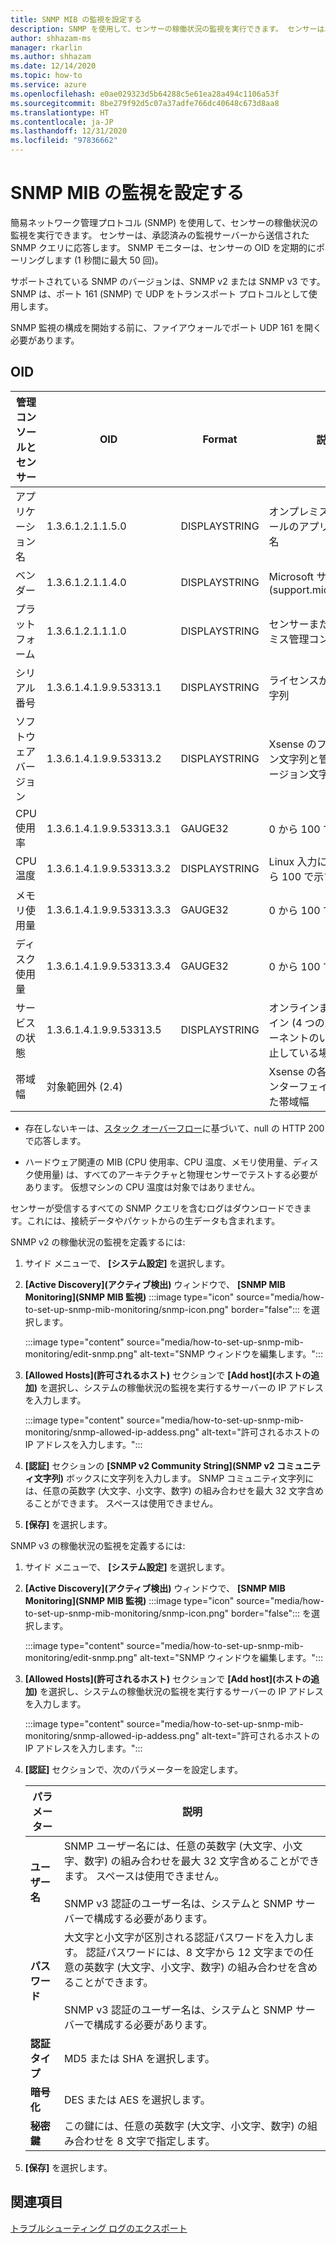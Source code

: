 ```yaml
---
title: SNMP MIB の監視を設定する
description: SNMP を使用して、センサーの稼働状況の監視を実行できます。 センサーは、承認済みの監視サーバーから送信された SNMP クエリに応答します。
author: shhazam-ms
manager: rkarlin
ms.author: shhazam
ms.date: 12/14/2020
ms.topic: how-to
ms.service: azure
ms.openlocfilehash: e0ae029323d5b64288c5e61ea28a494c1106a53f
ms.sourcegitcommit: 8be279f92d5c07a37adfe766dc40648c673d8aa8
ms.translationtype: HT
ms.contentlocale: ja-JP
ms.lasthandoff: 12/31/2020
ms.locfileid: "97836662"
---
```

# <a name="set-up-snmp-mib-monitoring"></a>SNMP MIB の監視を設定する

簡易ネットワーク管理プロトコル (SNMP) を使用して、センサーの稼働状況の監視を実行できます。 センサーは、承認済みの監視サーバーから送信された SNMP クエリに応答します。 SNMP モニターは、センサーの OID を定期的にポーリングします (1 秒間に最大 50 回)。

サポートされている SNMP のバージョンは、SNMP v2 または SNMP v3 です。 SNMP は、ポート 161 (SNMP) で UDP をトランスポート プロトコルとして使用します。

SNMP 監視の構成を開始する前に、ファイアウォールでポート UDP 161 を開く必要があります。

## <a name="oids"></a>OID

| 管理コンソールとセンサー | OID | Format | 説明 |
|--|--|--|--|
| アプリケーション名 | 1.3.6.1.2.1.1.5.0 | DISPLAYSTRING | オンプレミス管理コンソールのアプリケーション名 |
| ベンダー | 1.3.6.1.2.1.1.4.0 | DISPLAYSTRING | Microsoft サポート (support.microsoft.com) |
| プラットフォーム | 1.3.6.1.2.1.1.1.0 | DISPLAYSTRING | センサーまたはオンプレミス管理コンソール |
| シリアル番号 | 1.3.6.1.4.1.9.9.53313.1 | DISPLAYSTRING | ライセンスが使用する文字列 |
| ソフトウェア バージョン | 1.3.6.1.4.1.9.9.53313.2 | DISPLAYSTRING | Xsense のフルバージョン文字列と管理のフルバージョン文字列 |
| CPU 使用率 | 1.3.6.1.4.1.9.9.53313.3.1 | GAUGE32 | 0 から 100 で表示 |
| CPU 温度 | 1.3.6.1.4.1.9.9.53313.3.2 | DISPLAYSTRING | Linux 入力に基づき 0 から 100 で示す摂氏 |
| メモリ使用量 | 1.3.6.1.4.1.9.9.53313.3.3 | GAUGE32 | 0 から 100 で表示 |
| ディスク使用量 | 1.3.6.1.4.1.9.9.53313.3.4 | GAUGE32 | 0 から 100 で表示 |
| サービスの状態 | 1.3.6.1.4.1.9.9.53313.5 | DISPLAYSTRING | オンラインまたはオフライン (4 つの重要コンポーネントのいずれかが停止している場合) |
| 帯域幅 | 対象範囲外 (2.4) |  | Xsense の各モニター インターフェイスで受信した帯域幅 |

   - 存在しないキーは、[スタック オーバーフロー](https://stackoverflow.com/questions/51419026/querying-for-non-existing-record-returns-null-with-http-200)に基づいて、null の HTTP 200 で応答します。
    
   - ハードウェア関連の MIB (CPU 使用率、CPU 温度、メモリ使用量、ディスク使用量) は、すべてのアーキテクチャと物理センサーでテストする必要があります。 仮想マシンの CPU 温度は対象ではありません。

センサーが受信するすべての SNMP クエリを含むログはダウンロードできます。これには、接続データやパケットからの生データも含まれます。

SNMP v2 の稼働状況の監視を定義するには:

1. サイド メニューで、 **[システム設定]** を選択します。

2. **[Active Discovery]\(アクティブ検出\)** ウィンドウで、 **[SNMP MIB Monitoring]\(SNMP MIB 監視\)** :::image type="icon" source="media/how-to-set-up-snmp-mib-monitoring/snmp-icon.png" border="false"::: を選択します。

    :::image type="content" source="media/how-to-set-up-snmp-mib-monitoring/edit-snmp.png" alt-text="SNMP ウィンドウを編集します。":::

3. **[Allowed Hosts]\(許可されるホスト\)** セクションで **[Add host]\(ホストの追加\)** を選択し、システムの稼働状況の監視を実行するサーバーの IP アドレスを入力します。

    :::image type="content" source="media/how-to-set-up-snmp-mib-monitoring/snmp-allowed-ip-addess.png" alt-text="許可されるホストの IP アドレスを入力します。":::

4. **[認証]** セクションの **[SNMP v2 Community String]\(SNMP v2 コミュニティ文字列\)** ボックスに文字列を入力します。 SNMP コミュニティ文字列には、任意の英数字 (大文字、小文字、数字) の組み合わせを最大 32 文字含めることができます。 スペースは使用できません。

5. **[保存]** を選択します。

SNMP v3 の稼働状況の監視を定義するには:

1. サイド メニューで、 **[システム設定]** を選択します。

2. **[Active Discovery]\(アクティブ検出\)** ウィンドウで、 **[SNMP MIB Monitoring]\(SNMP MIB 監視\)** :::image type="icon" source="media/how-to-set-up-snmp-mib-monitoring/snmp-icon.png" border="false"::: を選択します。

    :::image type="content" source="media/how-to-set-up-snmp-mib-monitoring/edit-snmp.png" alt-text="SNMP ウィンドウを編集します。":::

3. **[Allowed Hosts]\(許可されるホスト\)** セクションで **[Add host]\(ホストの追加\)** を選択し、システムの稼働状況の監視を実行するサーバーの IP アドレスを入力します。

    :::image type="content" source="media/how-to-set-up-snmp-mib-monitoring/snmp-allowed-ip-addess.png" alt-text="許可されるホストの IP アドレスを入力します。":::

4. **[認証]** セクションで、次のパラメーターを設定します。

    | パラメーター | 説明 |
    |--|--|
    | **ユーザー名** | SNMP ユーザー名には、任意の英数字 (大文字、小文字、数字) の組み合わせを最大 32 文字含めることができます。 スペースは使用できません。 <br /> <br />SNMP v3 認証のユーザー名は、システムと SNMP サーバーで構成する必要があります。 |
    | **パスワード** | 大文字と小文字が区別される認証パスワードを入力します。 認証パスワードには、8 文字から 12 文字までの任意の英数字 (大文字、小文字、数字) の組み合わせを含めることができます。 <br /> <br/>SNMP v3 認証のユーザー名は、システムと SNMP サーバーで構成する必要があります。 |
    | **認証タイプ** | MD5 または SHA を選択します。 |
    | **暗号化** | DES または AES を選択します。 |
    | **秘密鍵** | この鍵には、任意の英数字 (大文字、小文字、数字) の組み合わせを 8 文字で指定します。 |

5. **[保存]** を選択します。

## <a name="see-also"></a>関連項目

[トラブルシューティング ログのエクスポート](how-to-troubleshoot-the-sensor-and-on-premises-management-console.md)
